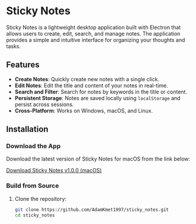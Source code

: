 # Sticky Notes

Sticky Notes is a lightweight desktop application built with Electron that allows users to create, edit, search, and manage notes. The application provides a simple and intuitive interface for organizing your thoughts and tasks.

## Features

- **Create Notes**: Quickly create new notes with a single click.
- **Edit Notes**: Edit the title and content of your notes in real-time.
- **Search and Filter**: Search for notes by keywords in the title or content.
- **Persistent Storage**: Notes are saved locally using `localStorage` and persist across sessions.
- **Cross-Platform**: Works on Windows, macOS, and Linux.

## Installation

### Download the App
Download the latest version of Sticky Notes for macOS from the link below:

[Download Sticky Notes v1.0.0 (macOS)](https://github.com/AdamKmet1997/sticky_notes/releases/download/v1.0.0/sticky-notes-1.0.0-arm64.dmg)

### Build from Source
1. Clone the repository:
   ```bash
   git clone https://github.com/AdamKmet1997/sticky_notes.git
   cd sticky_notes